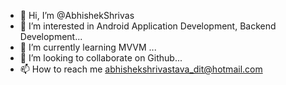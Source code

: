 - 👋 Hi, I’m @AbhishekShrivas
- 👀 I’m interested in Android Application Development, Backend Development...
- 🌱 I’m currently learning MVVM ...
- 💞️ I’m looking to collaborate on Github...
- 📫 How to reach me abhishekshrivastava_dit@hotmail.com

<!---
AbhishekShrivas/AbhishekShrivas is a ✨ special ✨ repository because its `README.md` (this file) appears on your GitHub profile.
You can click the Preview link to take a look at your changes.
--->
